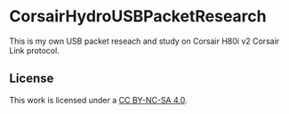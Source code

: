 CorsairHydroUSBPacketResearch
========
This is my own USB packet reseach and study on Corsair H80i v2 Corsair Link protocol.

License
--------
This work is licensed under a [CC BY-NC-SA 4.0](https://creativecommons.org/licenses/by-nc-sa/4.0/).